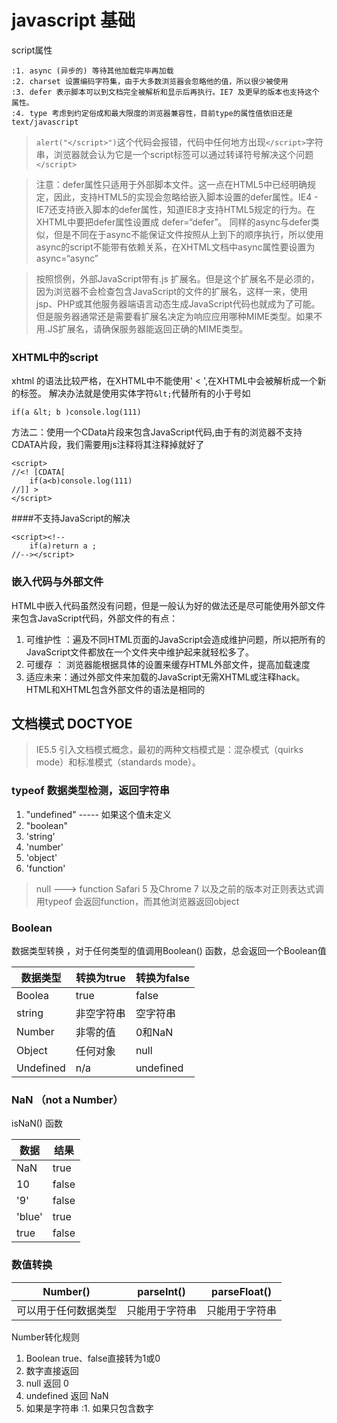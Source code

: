 # javascript 基础

script属性

    :1. async (异步的) 等待其他加载完毕再加载
    :2. charset 设置编码字符集，由于大多数浏览器会忽略他的值，所以很少被使用
    :3. defer 表示脚本可以到文档完全被解析和显示后再执行。IE7 及更早的版本也支持这个属性。
    :4. type 考虑到约定俗成和最大限度的浏览器兼容性，目前type的属性值依旧还是text/javascript

> ```alert("</script>")```这个代码会报错，代码中任何地方出现```</script>```字符串，浏览器就会认为它是一个script标签可以通过转译符号解决这个问题```</script>```

> 注意：defer属性只适用于外部脚本文件。这一点在HTML5中已经明确规定，因此，支持HTML5的实现会忽略给嵌入脚本设置的defer属性。IE4 - IE7还支持嵌入脚本的defer属性，知道IE8才支持HTML5规定的行为。在XHTML中要把defer属性设置成 defer=“defer”。
同样的async与defer类似，但是不同在于async不能保证文件按照从上到下的顺序执行，所以使用async的script不能带有依赖关系，在XHTML文档中async属性要设置为async=“async”

> 按照惯例，外部JavaScript带有.js 扩展名。但是这个扩展名不是必须的，因为浏览器不会检查包含JavaScript的文件的扩展名，这样一来，使用jsp、PHP或其他服务器端语言动态生成JavaScript代码也就成为了可能。但是服务器通常还是需要看扩展名决定为响应应用哪种MIME类型。如果不用.JS扩展名，请确保服务器能返回正确的MIME类型。


### XHTML中的script 

xhtml 的语法比较严格，在XHTML中不能使用' < ',在XHTML中会被解析成一个新的标签。
解决办法就是使用实体字符```&lt;```代替所有的小于号如
```
if(a &lt; b )console.log(111)

```
方法二：使用一个CData片段来包含JavaScript代码,由于有的浏览器不支持CDATA片段，我们需要用js注释将其注释掉就好了
```
<script>
//<! [CDATA[
    if(a<b)console.log(111)
//]] >
</script>

```

####不支持JavaScript的解决

```
<script><!--
    if(a)return a ;
//--></script>

```

### 嵌入代码与外部文件

HTML中嵌入代码虽然没有问题，但是一般认为好的做法还是尽可能使用外部文件来包含JavaScript代码，外部文件的有点：
1. 可维护性 ：遍及不同HTML页面的JavaScript会造成维护问题，所以把所有的JavaScript文件都放在一个文件夹中维护起来就轻松多了。
2. 可缓存 ： 浏览器能根据具体的设置来缓存HTML外部文件，提高加载速度
3. 适应未来：通过外部文件来加载的JavaScript无需XHTML或注释hack。HTML和XHTML包含外部文件的语法是相同的


## 文档模式 DOCTYOE 

> IE5.5 引入文档模式概念，最初的两种文档模式是：混杂模式（quirks mode）和标准模式（standards mode）。

### typeof 数据类型检测，返回字符串

1. "undefined" ----- 如果这个值未定义
2. "boolean"
3. 'string'
4. 'number'
5. 'object'
6. 'function'

> null ---> function
Safari 5 及Chrome 7 以及之前的版本对正则表达式调用typeof 会返回function，而其他浏览器返回object

### Boolean 

数据类型转换 ，对于任何类型的值调用Boolean() 函数，总会返回一个Boolean值

数据类型|转换为true|转换为false
--|--|--|
Boolea|true|false
string | 非空字符串 |空字符串
Number | 非零的值 | 0和NaN
Object | 任何对象 | null
Undefined|n/a | undefined

### NaN （not a Number）

isNaN() 函数

数据| 结果
--|--|
NaN  | true
10 | false
'9'|false
'blue' | true
true | false

### 数值转换

Number() | parseInt() | parseFloat()
--|--|--|
可以用于任何数据类型|只能用于字符串|只能用于字符串


Number转化规则
1. Boolean true、false直接转为1或0
2. 数字直接返回
3. null 返回 0
4. undefined 返回 NaN
5. 如果是字符串
    :1. 如果只包含数字
